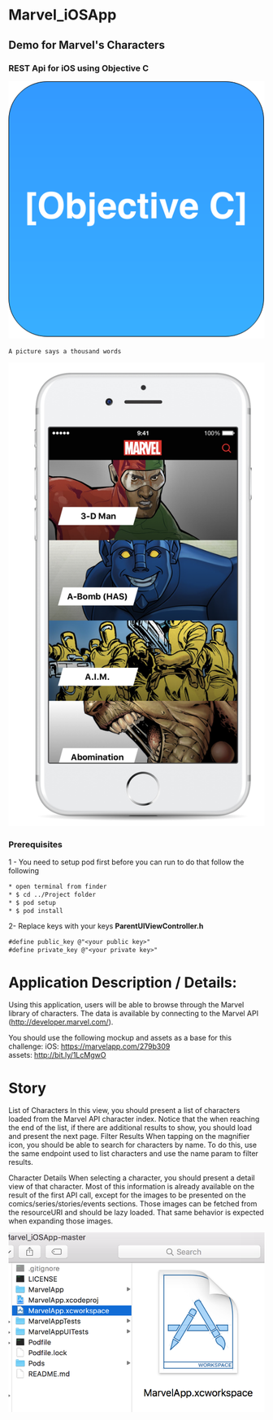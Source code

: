# Marvel_iOSApp
## Demo for Marvel's Characters ##
### REST Api for iOS using Objective C ###


![Alt text](https://github.com/amrangry/Marvel_iOSApp/blob/master/Objective-c-logo.png?raw=true "Objective C")


```ruby
A picture says a thousand words
```

![Alt text](https://github.com/amrangry/Marvel_iOSApp/blob/master/logo.png?raw=true "sample")


### Prerequisites
1 - You need to setup pod first before you can run to do that follow the following 

```
* open terminal from finder
* $ cd ../Project folder 
* $ pod setup
* $ pod install

```

2- Replace keys with your keys **ParentUIViewController.h**
```
#define public_key @"<your public key>"
#define private_key @"<your private key>"

```


# Application Description / Details:
Using this application, users will be able to browse through the Marvel
library of characters. 
The data is available by connecting to the Marvel API
(http://developer.marvel.com/).

You should use the following mockup and assets as a base for this challenge:
iOS:
https://marvelapp.com/279b309  
assets: http://bit.ly/1LcMgwO


# Story
List of Characters
In this view, you should present a list of characters loaded from the Marvel
API character index. Notice that the when reaching the end of the list, if there
are additional results to show, you should load and present the next page.
Filter Results
When tapping on the magnifier icon, you should be able to search for
characters by name. To do this, use the same endpoint used to list characters
and use the name param to filter results.

Character Details
When selecting a character, you should present a detail view of that
character. Most of this information is already available on the result of the
first API call, except for the images to be presented on the
comics/series/stories/events sections. Those images can be fetched from the
resourceURI and should be lazy loaded. That same behavior is expected
when expanding those images.

<p align="center">
<img style="-webkit-user-select: none;" src="https://github.com/amrangry/Marvel_iOSApp/blob/master/first1.png?raw=true">
</p>



